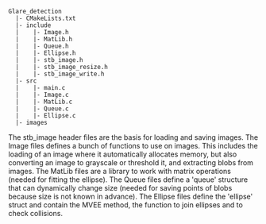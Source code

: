 ```
Glare_detection
  |- CMakeLists.txt
  |- include
  |    |- Image.h
  |    |- MatLib.h
  |    |- Queue.h
  |    |- Ellipse.h
  |    |- stb_image.h
  |    |- stb_image_resize.h
  |    |- stb_image_write.h
  |- src
  |    |- main.c
  |    |- Image.c
  |    |- MatLib.c
  |    |- Queue.c
  |    |- Ellipse.c
  |- images
 ```
The stb_image header files are the basis for loading and saving images.
The Image files defines a bunch of functions to use on images. This includes the loading of an image where it automatically allocates memory, but also converting an image to grayscale or threshold it, and extracting blobs from images.
The MatLib files are a library to work with matrix operations (needed for fitting the ellipse).
The Queue files define a 'queue' structure that can dynamically change size (needed for saving points of blobs because size is not known in advance).
The Ellipse files define the 'ellipse' struct and contain the MVEE method, the function to join ellipses and to check collisions.
